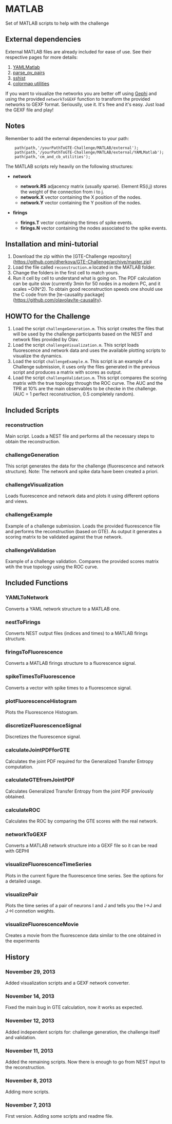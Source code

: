 # MATLAB
Set of MATLAB scripts to help with the challenge

## External dependencies
External MATLAB files are already included for ease of use. See their
respective pages for more details:

1. [YAMLMatlab](https://code.google.com/p/yamlmatlab/)
2. [parse_pv_pairs](http://www.mathworks.com/matlabcentral/fileexchange/9082-parsepvpairs)
3. [sshist](http://www.mathworks.com/matlabcentral/fileexchange/24913-histogram-binwidth-optimization)
4. [colormap utilities](http://www.mathworks.es/matlabcentral/fileexchange/24371-colormap-and-colorbar-utilities-sep-2009)

If you want to visualize the networks you are better off using
[Gephi](http://www.gephi.org) and using the provided `networkToGEXF`
function to transform the provided networks to GEXF format. Seriouslly,
use it. It's free and it's easy. Just load the GEXF file and play!

## Notes
Remember to add the external dependencies to your path:

        path(path,'/yourPathToGTE-Challenge/MATLAB/external');
        path(path,'/yourPathToGTE-Challenge/MATLAB/external/YAMLMatlab');
        path(path,'cm_and_cb_utilities');
The MATLAB scripts rely heavily on the following structures:

* **network**
  * **network.RS** adjacency matrix (usually sparse). Element RS(i,j) stores
    the weight of the connection from i to j.
  * **network.X** vector containing the X position of the nodes.
  * **network.Y** vector containing the Y position of the nodes.

* **firings**
  * **firings.T** vector containing the times of spike events.
  * **firings.N** vector containing the nodes associated to the spike
    events.

## Installation and mini-tutorial
1. Download the zip within the [GTE-Challenge repository] (https://github.com/dherkova/GTE-Challenge/archive/master.zip)
2. Load the file called `reconstruction.m` located in the MATLAB folder.
3. Change the folders in the first cell to match yours.
4. Run it cell by cell to understand what is going on. The PDF
   calculation can be quite slow (currently 3min for 50 nodes in a
   modern PC, and it scales ~O(N^2). To obtain good reconstruction speeds
   one should use the C code from the [te-causality package] (https://github.com/olavolav/te-causality).

## HOWTO for the Challenge
1. Load the script `challengeGeneration.m`. This script creates the
   files that will be used by the challenge participants based on the
   NEST and network files provided by Olav.
2. Load the script `challengeVisualization.m`. This script loads
   fluorescence and network data and uses the available plotting scripts
   to visualize the dynamics.
3. Load the script `challengeExample.m`. This script is an example of a
   Challenge submission, it uses only the files generated in the
   previous script and produces a matrix with scores as output.
4. Load the script `challengeValidation.m`. This script compares the
   scoring matrix with the true topology through the ROC curve. The AUC
   and the TPR at 10% are the main observables to be checke in the
   challenge. (AUC = 1 perfect reconstruction, 0.5 completely random).

## Included Scripts

### reconstruction
Main script. Loads a NEST file and performs all the necessary steps to
obtain the reconstruction.

### challengeGeneration
This script generates the data for the challenge (fluorescence and network structure). Note: The network and spike data have been created a priori.

### challengeVisualization
Loads fluorescence and network data and plots it using different options
and views.

### challengeExample
Example of a challenge submission. Loads the provided fluorescence file
and performs the reconstruction (based on GTE). As output it generates a
scoring matrix to be validated against the true network.

### challengeValidation
Example of a challenge validation. Compares the provided scores matrix
wtih the true topology using the ROC curve.

## Included Functions

### YAMLToNetwork
Converts a YAML network structure to a MATLAB one.

### nestToFirings
Converts NEST output files (indices and times) to a MATLAB firings structure.

### firingsToFluorescence
Converts a MATLAB firings structure to a fluorescence signal.

### spikeTimesToFluorescence
Converts a vector with spike times to a fluorescence signal.

### plotFluorescenceHistogram
Plots the Fluorescence Histogram.

### discretizeFluorescenceSignal
Discretizes the fluorescence signal.

### calculateJointPDFforGTE
Calculates the joint PDF required for the Generalized Transfer Entropy
computation. 

### calculateGTEfromJointPDF 
Calculates Generalized Transfer Entropy from the joint PDF previously
obtained.

### calculateROC 
Calculates the ROC by comparing the GTE scores with the real network.

### networkToGEXF
Converts a MATLAB network structure into a GEXF file so it can be read with GEPHI

### visualizeFluorescenceTimeSeries
Plots in the current figure the fluorescence time series. See the options for a detailed usage.

### visualizePair
Plots the time series of a pair of neurons I and J and tells you the I->J and J->I connetion weights.

### visualizeFluorescenceMovie
Creates a movie from the fluorescence data similar to the one obtained in the experiments


## History

### November 29, 2013
Added visualization scripts and a GEXF network converter.

### November 14, 2013
Fixed the main bug in GTE calculation, now it works as expected.

### November 12, 2013
Added independent scripts for: challenge generation, the challenge
itself and validation.

### November 11, 2013
Added the remaining scripts. Now there is enough to go from NEST
input to the reconstruction.

### November 8, 2013
Adding more scripts.

### November 7, 2013
First version. Adding some scripts and readme file.

